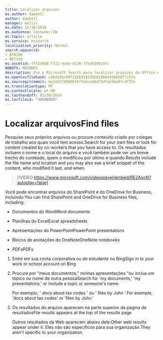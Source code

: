 ```yaml
---
title: Localizar arquivos
ms.author: dawholl
author: dawholl
manager: kellis
ms.date: 12/18/2018
ms.audience: Consumer/IW
ms.topic: article
ms.service: mssearch
localization_priority: Normal
search.appverid:
- BFB160
- MET150
ms.assetid: ff42d668-f721-4ada-b130-77e38508197c
ROBOTS: NOINDEX
description: Use o Microsoft Search para localizar arquivos do Office e PDFs e as informações que você verá
ms.openlocfilehash: cd6d166c99f226b9182d9201866d936b58f7c57a
ms.sourcegitcommit: be2e837d9b087bffe6ce40d72d7ae58a8fcdf3fe
ms.translationtype: MT
ms.contentlocale: pt-BR
ms.lasthandoff: 05/30/2019
ms.locfileid: "34590959"
---
```

# <a name="find-files"></a><span data-ttu-id="f09cf-103">Localizar arquivos</span><span class="sxs-lookup"><span data-stu-id="f09cf-103">Find files</span></span>

<span data-ttu-id="f09cf-104">Pesquise seus próprios arquivos ou procure conteúdo criado por colegas de trabalho aos quais você tem acesso.</span><span class="sxs-lookup"><span data-stu-id="f09cf-104">Search for your own files or look for content created by co-workers that you have access to.</span></span> <span data-ttu-id="f09cf-105">Os resultados incluem o nome e o local do arquivo e você também pode ver um breve trecho do conteúdo, quem o modificou por último e quando.</span><span class="sxs-lookup"><span data-stu-id="f09cf-105">Results include the file name and location and you may also see a brief snippet of the content, who modified it last, and when.</span></span>
  
> [!VIDEO https://www.microsoft.com/videoplayer/embed/RE2AsoN?autoplay=false]
  
<span data-ttu-id="f09cf-106">Você pode encontrar arquivos do SharePoint e do OneDrive for Business, incluindo:</span><span class="sxs-lookup"><span data-stu-id="f09cf-106">You can find SharePoint and OneDrive for Business files, including:</span></span>
  
- <span data-ttu-id="f09cf-107">Documentos do Word</span><span class="sxs-lookup"><span data-stu-id="f09cf-107">Word documents</span></span>
    
- <span data-ttu-id="f09cf-108">Planilhas do Excel</span><span class="sxs-lookup"><span data-stu-id="f09cf-108">Excel spreadsheets</span></span>
    
- <span data-ttu-id="f09cf-109">Apresentações do PowerPoint</span><span class="sxs-lookup"><span data-stu-id="f09cf-109">PowerPoint presentations</span></span>
    
- <span data-ttu-id="f09cf-110">Blocos de anotações do OneNote</span><span class="sxs-lookup"><span data-stu-id="f09cf-110">OneNote notebooks</span></span>
    
- <span data-ttu-id="f09cf-111">PDFs</span><span class="sxs-lookup"><span data-stu-id="f09cf-111">PDFs</span></span>
    
1. <span data-ttu-id="f09cf-112">Entre em sua conta corporativa ou de estudante no Bing</span><span class="sxs-lookup"><span data-stu-id="f09cf-112">Sign in to your work or school account on Bing</span></span>
    
2. <span data-ttu-id="f09cf-113">Procure por "meus documentos," minhas apresentações "ou inclua um tópico ou nome de outra pessoa</span><span class="sxs-lookup"><span data-stu-id="f09cf-113">Search for 'my documents,' 'my presentations,' or include a topic or someone's name</span></span>
    
    <span data-ttu-id="f09cf-114">Por exemplo, ' docs about tax codes ' ou ' files by John '.</span><span class="sxs-lookup"><span data-stu-id="f09cf-114">For example, 'docs about tax codes' or 'files by John.'</span></span>
    
3. <span data-ttu-id="f09cf-115">Os resultados do arquivo aparecem na parte superior da página de resultados</span><span class="sxs-lookup"><span data-stu-id="f09cf-115">File results appears at the top of the results page</span></span>
    
    <span data-ttu-id="f09cf-116">Outros resultados da Web aparecem abaixo dele.</span><span class="sxs-lookup"><span data-stu-id="f09cf-116">Other web results appear under it.</span></span> <span data-ttu-id="f09cf-117">Eles não são específicos para sua organização.</span><span class="sxs-lookup"><span data-stu-id="f09cf-117">They aren't specific to your organization.</span></span>


